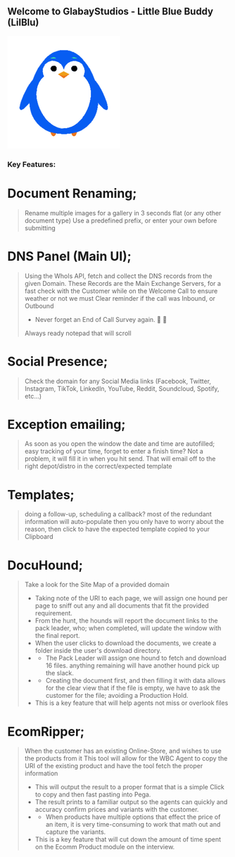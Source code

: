 ## Welcome to GlabayStudios - Little Blue Buddy (LilBlu)

<img alt="LittleBlue" src="lilblu-large.png"/>

### Key Features:
# Document Renaming;
> Rename multiple images for a gallery in 3 seconds flat (or any other document type)
> Use a predefined prefix, or enter your own before submitting

# DNS Panel (Main UI);
> Using the WhoIs API, fetch and collect the DNS records from the given Domain.
> These Records are the Main Exchange Servers, for a fast check with the Customer while on the Welcome Call to ensure weather or not we must
> Clear reminder if the call was Inbound, or Outbound
> - Never forget an End of Call Survey again. 😤 🤦
> 
> Always ready notepad that will scroll

# Social Presence;
> Check the domain for any Social Media links (Facebook, Twitter, Instagram, TikTok, LinkedIn, YouTube, Reddit, Soundcloud, Spotify, etc...)

# Exception emailing;
> As soon as you open the window the date and time are autofilled; easy tracking of your time, forget to enter a finish time? Not a problem, it will fill it in when you hit send. That will email off to the right depot/distro in the correct/expected template

# Templates;
> doing a follow-up, scheduling a callback? most of the redundant information will auto-populate then you only have to worry about the reason, then click to have the expected template copied to your Clipboard

# DocuHound;
> Take a look for the Site Map of a provided domain
> - Taking note of the URI to each page, we will assign one hound per page to sniff out any and all documents that fit the provided requirement.
> - From the hunt, the hounds will report the document links to the pack leader, who; when completed, will update the window with the final report.
> - When the user clicks to download the documents, we create a folder inside the user's download directory.
> - - The Pack Leader will assign one hound to fetch and download 16 files. anything remaining will have another hound pick up the slack.
> - - Creating the document first, and then filling it with data allows for the clear view that if the file is empty, we have to ask the customer for the file; avoiding a Production Hold.
> - This is a key feature that will help agents not miss or overlook files

# EcomRipper;
> When the customer has an existing Online-Store, and wishes to use the products from it
> This tool will allow for the WBC Agent to copy the URI of the existing product and have the tool fetch the proper information
> - This will output the result to a proper format that is a simple Click to copy and then fast pasting into Pega.
> - The result prints to a familiar output so the agents can quickly and accuracy confirm prices and variants with the customer.
> - - When products have multiple options that effect the price of an item, it is very time-consuming to work that math out and capture the variants.
> - This is a key feature that will cut down the amount of time spent on the Ecomm Product module on the interview.
